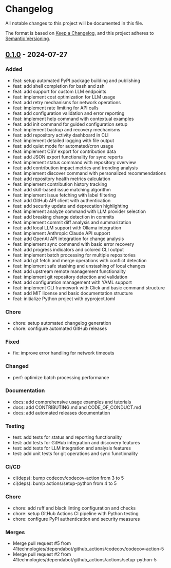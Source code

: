 # Changelog

All notable changes to this project will be documented in this file.

The format is based on [Keep a Changelog](https://keepachangelog.com/en/1.0.0/),
and this project adheres to [Semantic Versioning](https://semver.org/spec/v2.0.0.html).

## [0.1.0] - 2024-07-27

### Added
- feat: setup automated PyPI package building and publishing
- feat: add shell completion for bash and zsh
- feat: add support for custom LLM endpoints
- feat: implement cost optimization for LLM usage
- feat: add retry mechanisms for network operations
- feat: implement rate limiting for API calls
- feat: add configuration validation and error reporting
- feat: implement help command with contextual examples
- feat: add init command for guided configuration setup
- feat: implement backup and recovery mechanisms
- feat: add repository activity dashboard in CLI
- feat: implement detailed logging with file output
- feat: add quiet mode for automated/cron usage
- feat: implement CSV export for contribution data
- feat: add JSON export functionality for sync reports
- feat: implement status command with repository overview
- feat: add contribution impact metrics and trending analysis
- feat: implement discover command with personalized recommendations
- feat: add repository health metrics calculation
- feat: implement contribution history tracking
- feat: add skill-based issue matching algorithm
- feat: implement issue fetching with label filtering
- feat: add GitHub API client with authentication
- feat: add security update and deprecation highlighting
- feat: implement analyze command with LLM provider selection
- feat: add breaking change detection in commits
- feat: implement commit diff analysis and summarization
- feat: add local LLM support with Ollama integration
- feat: implement Anthropic Claude API support
- feat: add OpenAI API integration for change analysis
- feat: implement sync command with basic error recovery
- feat: add progress indicators and colored CLI output
- feat: implement batch processing for multiple repositories
- feat: add git fetch and merge operations with conflict detection
- feat: implement safe stashing and unstashing of local changes
- feat: add upstream remote management functionality
- feat: implement git repository detection and validation
- feat: add configuration management with YAML support
- feat: implement CLI framework with Click and basic command structure
- feat: add MIT license and basic documentation structure
- feat: initialize Python project with pyproject.toml

### Chore
- chore: setup automated changelog generation
- chore: configure automated GitHub releases

### Fixed
- fix: improve error handling for network timeouts

### Changed
- perf: optimize batch processing performance

### Documentation
- docs: add comprehensive usage examples and tutorials
- docs: add CONTRIBUTING.md and CODE_OF_CONDUCT.md
- docs: add automated releases documentation

### Testing
- test: add tests for status and reporting functionality
- test: add tests for GitHub integration and discovery features
- test: add tests for LLM integration and analysis features
- test: add unit tests for git operations and sync functionality

### CI/CD
- ci(deps): bump codecov/codecov-action from 3 to 5
- ci(deps): bump actions/setup-python from 4 to 5

### Chore
- chore: add ruff and black linting configuration and checks
- chore: setup GitHub Actions CI pipeline with Python testing
- chore: configure PyPI authentication and security measures

### Merges
- Merge pull request #5 from 41technologies/dependabot/github_actions/codecov/codecov-action-5
- Merge pull request #2 from 41technologies/dependabot/github_actions/actions/setup-python-5

[0.1.0]: https://github.com/41technologies/gitco/releases/tag/v0.1.0
